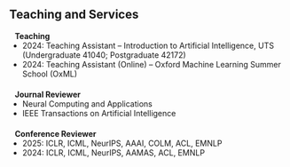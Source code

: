 ## Teaching and Services


<h4 style="margin: 0 10px 0;">Teaching</h4>

<ul style="margin: 0 0 20px;">
  <li>2024: Teaching Assistant – Introduction to Artificial Intelligence, UTS (Undergraduate 41040; Postgraduate 42172)</li>
  <li>2024: Teaching Assistant (Online) – Oxford Machine Learning Summer School (OxML)</li>
</ul>


<h4 style="margin:0 10px 0;">Journal Reviewer</h4>

<ul style="margin:0 0 20px;">
  <li><autocolor>Neural Computing and Applications</autocolor></li>
  <li><autocolor>IEEE Transactions on Artificial Intelligence</autocolor></li>
</ul>

<h4 style="margin:0 10px 0;">Conference Reviewer</h4>
<ul style="margin:0 0 20px;">
  <li><autocolor>2025: ICLR, ICML, NeurIPS, AAAI, COLM, ACL, EMNLP</autocolor></li>
  <li><autocolor>2024: ICLR, ICML, NeurIPS, AAMAS, ACL, EMNLP</autocolor></li>
</ul>